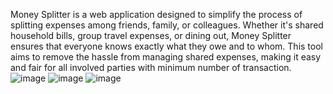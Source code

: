 Money Splitter is a web application designed to simplify the process of splitting expenses among friends, family, or colleagues. Whether it's shared household bills, group travel expenses, or dining out, Money Splitter ensures that everyone knows exactly what they owe and to whom. This tool aims to remove the hassle from managing shared expenses, making it easy and fair for all involved parties with minimum number of transaction.
![image](https://github.com/MoyenUddin75/money_splitter/assets/140981421/bfd533fb-e85e-44bc-9a8f-068f05bcf344)
![image](https://github.com/MoyenUddin75/money_splitter/assets/140981421/bb33e96c-f3ee-4cb3-81e7-7b016923d479)
![image](https://github.com/MoyenUddin75/money_splitter/assets/140981421/558f2bb2-985a-4521-b6d8-da3878ff79f4)

